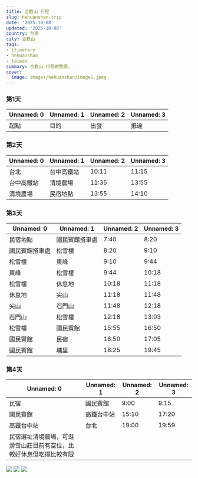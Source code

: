 ```yaml
---
title: 合歡山 行程
slug: hehuanshan-trip
date: '2025-10-08'
updated: '2025-10-08'
country: 台灣
city: 合歡山
tags:
- itinerary
- hehuanshan
- taiwan
summary: 合歡山 行程總整理。
cover:
  image: images/hehuanshan/image1.jpeg
---
```


### 第1天
| Unnamed: 0 | Unnamed: 1 | Unnamed: 2 | Unnamed: 3 |
|---|---|---|---|
| 起點 | 目的 | 出發 | 抵達 |

### 第2天
| Unnamed: 0 | Unnamed: 1 | Unnamed: 2 | Unnamed: 3 |
|---|---|---|---|
| 台北 | 台中高鐵站 | 10:11 | 11:15 |
| 台中高鐵站 | 清境農場 | 11:35 | 13:55 |
| 清境農場 | 民宿地點 | 13:55 | 14:10 |

### 第3天
| Unnamed: 0 | Unnamed: 1 | Unnamed: 2 | Unnamed: 3 |
|---|---|---|---|
| 民宿地點 | 國民賓館搭車處 | 7:40 | 8:20 |
| 國民賓館搭車處 | 松雪樓 | 8:20 | 9:10 |
| 松雪樓 | 東峰 | 9:10 | 9:44 |
| 東峰 | 松雪樓 | 9:44 | 10:18 |
| 松雪樓 | 休息地 | 10:18 | 11:18 |
| 休息地 | 尖山 | 11:18 | 11:48 |
| 尖山 | 石門山 | 11:48 | 12:18 |
| 石門山 | 松雪樓 | 12:18 | 13:03 |
| 松雪樓 | 國民賓館 | 15:55 | 16:50 |
| 國民賓館 | 民宿 | 16:50 | 17:05 |
| 國民賓館 | 埔里 | 18:25 | 19:45 |

### 第4天
| Unnamed: 0 | Unnamed: 1 | Unnamed: 2 | Unnamed: 3 |
|---|---|---|---|
| 民宿 | 國民賓館 | 9:00 | 9:15 |
| 國民賓館 | 高鐵台中站 | 15:10 | 17:20 |
| 高鐵台中站 | 台北 | 19:00 | 19:59 |
| 民宿選址清境農場，可逛 滑雪山莊目前有空位，比較好休息但吃得比較有限 |  |  |  |

![](images/hehuanshan/image1.jpeg)
![](images/hehuanshan/image1.png)
![](images/hehuanshan/image1.tif)